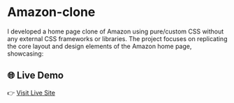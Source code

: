 # Amazon-clone
I developed a home page clone of Amazon using pure/custom CSS without any external CSS frameworks or libraries. The project focuses on replicating the core layout and design elements of the Amazon home page, showcasing:

## 🌐 Live Demo

👉 [Visit Live Site](https://amazon-clone-d5bt.onrender.com)
